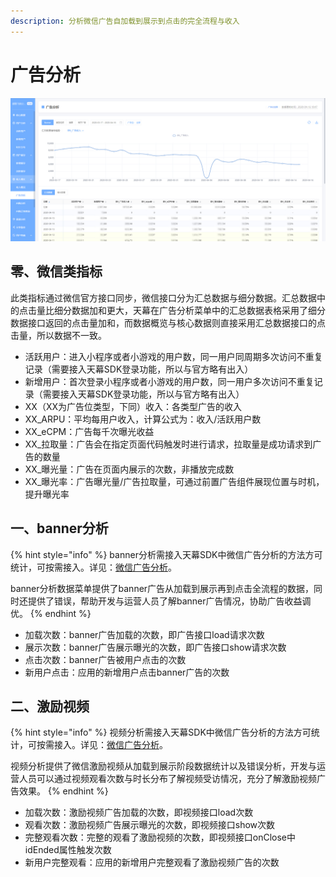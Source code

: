 ```yaml
---
description: 分析微信广告自加载到展示到点击的完全流程与收入
---
```


# 广告分析

![](../../.gitbook/assets/image%20%28140%29.png)

## 零、微信类指标

此类指标通过微信官方接口同步，微信接口分为汇总数据与细分数据。汇总数据中的点击量比细分数据加和更大，天幕在广告分析菜单中的汇总数据表格采用了细分数据接口返回的点击量加和，而数据概览与核心数据则直接采用汇总数据接口的点击量，所以数据不一致。

* 活跃用户：进入小程序或者小游戏的用户数，同一用户同周期多次访问不重复记录（需要接入天幕SDK登录功能，所以与官方略有出入） 
* 新增用户：首次登录小程序或者小游戏的用户数，同一用户多次访问不重复记录（需要接入天幕SDK登录功能，所以与官方略有出入） 
* XX（XX为广告位类型，下同）收入：各类型广告的收入
* XX\_ARPU：平均每用户收入，计算公式为：收入/活跃用户数
* XX\_eCPM：广告每千次曝光收益
* XX\_拉取量：广告会在指定页面代码触发时进行请求，拉取量是成功请求到广告的数量
* XX\_曝光量：广告在页面内展示的次数，非播放完成数
* XX\_曝光率：广告曝光量/广告拉取量，可通过前置广告组件展现位置与时机，提升曝光率

## 一、banner分析

{% hint style="info" %}
banner分析需接入天幕SDK中微信广告分析的方法方可统计，可按需接入。详见：[微信广告分析](https://doc.skysriver.com/game-data/dev-guide/official-ad-analysis)。

banner分析数据菜单提供了banner广告从加载到展示再到点击全流程的数据，同时还提供了错误，帮助开发与运营人员了解banner广告情况，协助广告收益调优。
{% endhint %}

* 加载次数：banner广告加载的次数，即广告接口load请求次数
* 展示次数：banner广告展示曝光的次数，即广告接口show请求次数
* 点击次数：banner广告被用户点击的次数
* 新用户点击：应用的新增用户点击banner广告的次数

## 二、激励视频

{% hint style="info" %}
视频分析需接入天幕SDK中微信广告分析的方法方可统计，可按需接入。详见：[微信广告分析](https://doc.skysriver.com/game-data/dev-guide/official-ad-analysis)。

视频分析提供了微信激励视频从加载到展示阶段数据统计以及错误分析，开发与运营人员可以通过视频观看次数与时长分布了解视频受访情况，充分了解激励视频广告效果。
{% endhint %}

* 加载次数：激励视频广告加载的次数，即视频接口load次数 
* 观看次数：激励视频广告展示曝光的次数，即视频接口show次数 
* 完整观看次数：完整的观看了激励视频的次数，即视频接口onClose中idEnded属性触发次数 
* 新用户完整观看：应用的新增用户完整观看了激励视频广告的次数 

